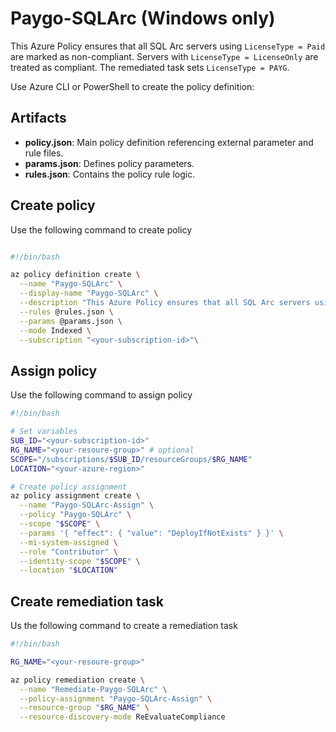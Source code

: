 # Paygo-SQLArc (Windows only)

This Azure Policy ensures that all SQL Arc servers using `LicenseType = Paid` are marked as non-compliant. Servers with `LicenseType = LicenseOnly` are treated as compliant. The remediated task sets `LicenseType = PAYG`.

Use Azure CLI or PowerShell to create the policy definition:

## Artifacts

- **policy.json**: Main policy definition referencing external parameter and rule files.
- **params.json**: Defines policy parameters.
- **rules.json**: Contains the policy rule logic.

## Create policy
Use the following command to create policy

```bash

#!/bin/bash

az policy definition create \
  --name "Paygo-SQLArc" \
  --display-name "Paygo-SQLArc" \
  --description "This Azure Policy ensures that all SQL Arc servers using LicenseType = Paid are marked as non-compliant. Servers with LicenseType = LicenseOnly are treated as compliant. The remediated task sets LicenseType = PAYG." \
  --rules @rules.json \
  --params @params.json \
  --mode Indexed \
  --subscription "<your-subscription-id>"\
```

## Assign policy

Use the following command to assign policy

```bash
#!/bin/bash

# Set variables
SUB_ID="<your-subscription-id>"
RG_NAME="<your-resoure-group>" # optional
SCOPE="/subscriptions/$SUB_ID/resourceGroups/$RG_NAME"
LOCATION="<your-azure-region>"

# Create policy assignment
az policy assignment create \
  --name "Paygo-SQLArc-Assign" \
  --policy "Paygo-SQLArc" \
  --scope "$SCOPE" \
  --params '{ "effect": { "value": "DeployIfNotExists" } }' \
  --mi-system-assigned \
  --role "Contributor" \
  --identity-scope "$SCOPE" \
  --location "$LOCATION"
```

## Create remediation task

Us the following command to create a remediation task

```bash
#!/bin/bash

RG_NAME="<your-resoure-group>"

az policy remediation create \
  --name "Remediate-Paygo-SQLArc" \
  --policy-assignment "Paygo-SQLArc-Assign" \
  --resource-group "$RG_NAME" \
  --resource-discovery-mode ReEvaluateCompliance
```

